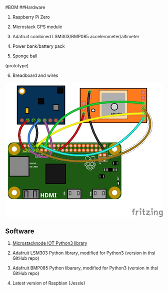 #BOM
##Hardware

1) Raspberry Pi Zero

2) Microstack GPS module

3) Adafruit combined LSM303/BMP085 accelerometer/altimeter

4) Power bank/battery pack

5) Sponge ball

(prototype)

6) Breadboard and wires

![Circuit](magicballs_bb.jpg)



## Software

1) [Microstacknode IOT Python3 library](https://github.com/microstack-IoT/python3-microstacknode)

2) Adafruit LSM303 Python library, modified for Python3 (version in thsi GitHub repo)

3) Adafruit BMP085 Python libarary, modified for Python3 (version in thsi GitHub repo)

4) Latest version of Raspbian (Jessie) 